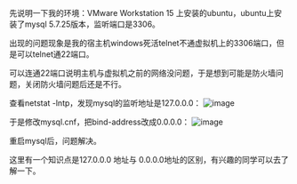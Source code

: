 先说明一下我的环境：VMware Workstation 15 上安装的ubuntu，ubuntu上安装了mysql 5.7.25版本，监听端口是3306。

出现的问题现象是我的宿主机windows死活telnet不通虚拟机上的3306端口，但是可以telnet通22端口。

可以连通22端口说明主机与虚拟机之前的网络没问题，于是想到可能是防火墙问题，关闭防火墙问题后还是不行。

查看netstat -lntp，发现mysql的监听地址是127.0.0.0：
![image](http://qiniu.wangjinle.com/telnet3306_netstat.png)

于是修改mysql.cnf，把bind-address改成0.0.0.0：
![image](http://qiniu.wangjinle.com/telnet3306_netstat.png)

重启mysql后，问题解决。

这里有一个知识点是127.0.0.0 地址与 0.0.0.0地址的区别，有兴趣的同学可以去了解一下。



